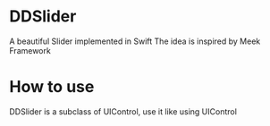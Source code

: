 # DDSlider
A beautiful Slider implemented in Swift 
The idea is inspired by Meek Framework

# How to use
DDSlider is a subclass of UIControl, use it like using UIControl
